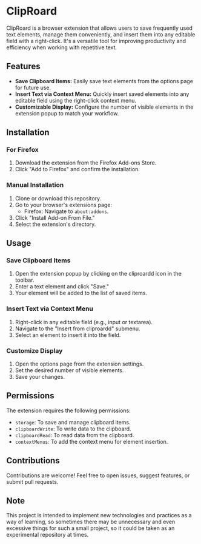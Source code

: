 # ClipRoard

ClipRoard is a browser extension that allows users to save frequently used text elements, manage them conveniently, and insert them into any editable field with a right-click. It's a versatile tool for improving productivity and efficiency when working with repetitive text.

## Features

- **Save Clipboard Items:** Easily save text elements from the options page for future use.
- **Insert Text via Context Menu:** Quickly insert saved elements into any editable field using the right-click context menu.
- **Customizable Display:** Configure the number of visible elements in the extension popup to match your workflow.

## Installation

### For Firefox

1. Download the extension from the Firefox Add-ons Store.
2. Click "Add to Firefox" and confirm the installation.

### Manual Installation

1. Clone or download this repository.
2. Go to your browser's extensions page:
   - Firefox: Navigate to `about:addons`.
3. Click "Install Add-on From File."
4. Select the extension's directory.

## Usage

### Save Clipboard Items

1. Open the extension popup by clicking on the cliproardd icon in the toolbar.
2. Enter a text element and click "Save."
3. Your element will be added to the list of saved items.

### Insert Text via Context Menu

1. Right-click in any editable field (e.g., input or textarea).
2. Navigate to the "Insert from cliproardd" submenu.
3. Select an element to insert it into the field.

### Customize Display

1. Open the options page from the extension settings.
2. Set the desired number of visible elements.
3. Save your changes.

## Permissions

The extension requires the following permissions:

- `storage`: To save and manage clipboard items.
- `clipboardWrite`: To write data to the clipboard.
- `clipboardRead`: To read data from the clipboard.
- `contextMenus`: To add the context menu for element insertion.

## Contributions

Contributions are welcome! Feel free to open issues, suggest features, or submit pull requests.

## Note

This project is intended to implement new technologies and practices as a way of learning, so sometimes there may be unnecessary and even excessive things for such a small project, so it could be taken as an experimental repository at times.
